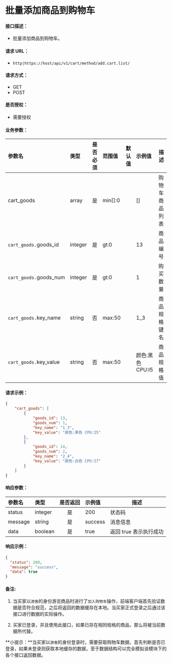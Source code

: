 # 批量添加商品到购物车

#### 接口描述：
- 批量添加商品到购物车。

#### 请求 URL：
- `http|https://host/api/v1/cart/method/add.cart.list/`

#### 请求方式：
- GET
- POST

#### 是否授权：
- 需要授权

#### 业务参数：
|参数名|类型|是否必须|范围值|默认值|示例值|描述|
|:----|:---|:---:|:-----|:-----|:-----|-----|
|cart_goods |array |是 |min[]:0 | |[] |购物车商品列表 |
|`cart_goods.`goods_id |integer |是 |gt:0 | |13 |商品编号 |
|`cart_goods.`goods_num |integer |是 |gt:0 | |1 |购买数量 |
|`cart_goods.`key_name |string |否 |max:50 | |1_3 |商品规格键名 |
|`cart_goods.`key_value |string |否 |max:50 | |颜色:黑色 CPU:I5 |商品规格值 |

#### 请求示例：
```json
{
    "cart_goods": [
        {
            "goods_id": 13,
            "goods_num": 1,
            "key_name": "1_3",
            "key_value": "颜色:黑色 CPU:I5"
        },
        {
            "goods_id": 14,
            "goods_num": 2,
            "key_name": "2_4",
            "key_value": "颜色:白色 CPU:I7"
        }
    ]
}
```

#### 响应参数：
|参数名|类型|是否返回|示例值|描述|
|:-----|:-----|:---:|:-----|-----|
|status |integer |是 |200 |状态码 |
|message |string |是 |success |消息信息 |
|data |boolean |是 |true |返回 true 表示执行成功 |

#### 响应示例：
```json
{
  "status": 200,
  "message": "success",
  "data": true
}
```

#### 备注:
1. 当买家以`游客`的身份游览商品时进行了`加入购物车`操作，前端客户端首先验证数据是否符合规范，之后将返回的数据缓存在本地。当买家正式登录之后通过该接口进行数据的实际操作。

2. 买家已登录，并且使用此接口，如果已存在相同规格的商品，那么将被当前数据所代替。

**小提示：**当买家以`游客`的身份登录时，需要获取购物车数据，首先判断是否已登录，如果未登录则获取本地缓存的数据，至于数据结构可以完全模拟该模块下的各个接口返回数据。